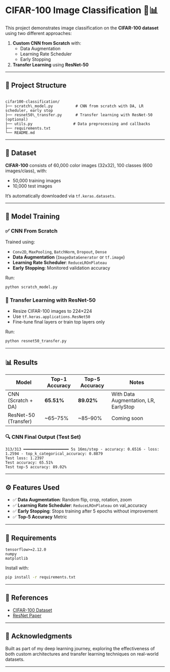 # CIFAR-100 Image Classification 🧠📊

This project demonstrates image classification on the **CIFAR-100 dataset** using two different approaches:

1. **Custom CNN from Scratch** with:
   - Data Augmentation
   - Learning Rate Scheduler
   - Early Stopping
2. **Transfer Learning** using **ResNet-50**

---

## 📁 Project Structure

```

cifar100-classification/
├── scratch\_model.py          # CNN from scratch with DA, LR scheduler, early stop
├── resnet50\_transfer.py      # Transfer learning with ResNet-50 (optional)
├── utils.py                  # Data preprocessing and callbacks
├── requirements.txt
└── README.md

````

---

## 🧠 Dataset

**CIFAR-100** consists of 60,000 color images (32x32), 100 classes (600 images/class), with:
- 50,000 training images
- 10,000 test images

It’s automatically downloaded via `tf.keras.datasets`.

---

## 🚀 Model Training

### ✅ CNN From Scratch

Trained using:
- `Conv2D`, `MaxPooling`, `BatchNorm`, `Dropout`, `Dense`
- **Data Augmentation** (`ImageDataGenerator` or `tf.image`)
- **Learning Rate Scheduler**: `ReduceLROnPlateau`
- **Early Stopping**: Monitored validation accuracy

Run:

```bash
python scratch_model.py
````

### 🔄 Transfer Learning with ResNet-50

* Resize CIFAR-100 images to 224×224
* Use `tf.keras.applications.ResNet50`
* Fine-tune final layers or train top layers only

Run:

```bash
python resnet50_transfer.py
```

---

## 📊 Results

| Model                | Top-1 Accuracy | Top-5 Accuracy | Notes                                 |
| -------------------- | -------------- | -------------- | ------------------------------------- |
| CNN (Scratch + DA)   | **65.51%**     | **89.02%**     | With Data Augmentation, LR, EarlyStop |
| ResNet-50 (Transfer) | \~65–75%       | \~85–90%       | Coming soon                           |

### 🔍 CNN Final Output (Test Set)

```
313/313 ━━━━━━━━━━━━━━━━━━━━ 5s 16ms/step - accuracy: 0.6516 - loss: 1.2594 - top_k_categorical_accuracy: 0.8879
Test loss: 1.2397
Test accuracy: 65.51%
Test top-5 accuracy: 89.02%
```

---

## ⚙️ Features Used

* ✅ **Data Augmentation**: Random flip, crop, rotation, zoom
* ✅ **Learning Rate Scheduler**: `ReduceLROnPlateau` on val\_accuracy
* ✅ **Early Stopping**: Stops training after 5 epochs without improvement
* ✅ **Top-5 Accuracy** Metric

---

## 🧰 Requirements

```
tensorflow>=2.12.0
numpy
matplotlib
```

Install with:

```bash
pip install -r requirements.txt
```

---

## 📎 References

* [CIFAR-100 Dataset](https://www.cs.toronto.edu/~kriz/cifar.html)
* [ResNet Paper](https://arxiv.org/abs/1512.03385)

---

## 🙌 Acknowledgments

Built as part of my deep learning journey, exploring the effectiveness of both custom architectures and transfer learning techniques on real-world datasets.

---

